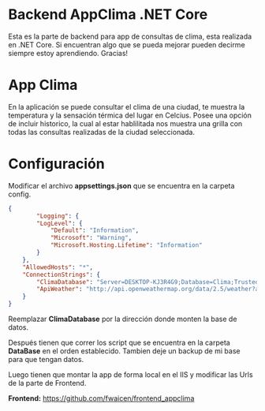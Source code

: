 # Backend AppClima .NET Core

Esta es la parte de backend para app de consultas de clima, esta realizada en .NET Core.
Si encuentran algo que se pueda mejorar pueden decirme siempre estoy aprendiendo.
Gracias!

# App Clima
En la aplicación se puede consultar el clima de una ciudad, te muestra la temperatura y la sensación térmica del lugar en Celcius.
Posee una opción de incluir historico, la cual al estar hablilitada nos muestra una grilla con todas las consultas realizadas de la ciudad seleccionada.

# Configuración

Modificar el archivo **appsettings.json** que se encuentra en la carpeta config.
```JSON
{
		"Logging": {
		"LogLevel": {
			"Default": "Information",
			"Microsoft": "Warning",
			"Microsoft.Hosting.Lifetime": "Information"
		}
	},
	"AllowedHosts": "*",
	"ConnectionStrings": {
		"ClimaDatabase": "Server=DESKTOP-KJ3R4G9;Database=Clima;Trusted_Connection=True;",
		"ApiWeather": "http://api.openweathermap.org/data/2.5/weather?appid=39cc7c49d8f126ff2d359609ff3d7a16&units=metric&lang=es"
	}
}
```
Reemplazar **ClimaDatabase** por la dirección donde monten la base de datos.

Después tienen que correr los script que se encuentra en la carpeta **DataBase** en el orden establecido.
Tambien deje un backup de mi base para que tengan datos.

Luego tienen que montar la app de forma local en el IIS y modificar las Urls de la parte de Frontend.

**Frontend:** https://github.com/fwaicen/frontend_appclima
